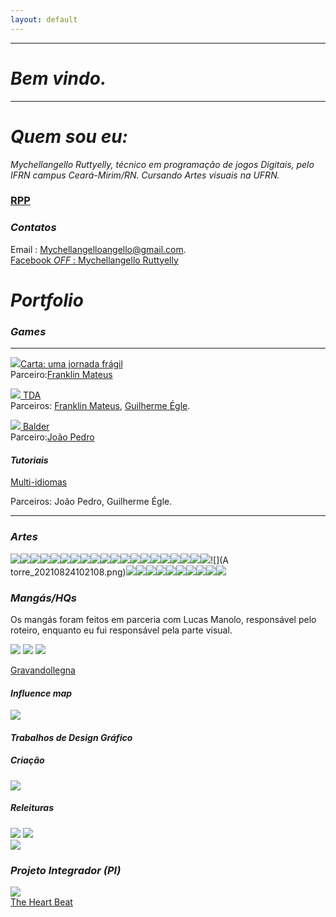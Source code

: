 ```yaml
---
layout: default
---
```

* * *
# _Bem vindo._
* * *
# _Quem sou eu:_

_Mychellangello Ruttyelly, técnico em programação de jogos Digitais, pelo IFRN campus Ceará-Mirim/RN. 
Cursando Artes visuais na UFRN._  

### [RPP](https://mychellangello.github.io/Operacao/) ###
### _Contatos_

Email : Mychellangelloangello@gmail.com.   
[Facebook *OFF* : Mychellangello Ruttyelly](https://www.facebook.com/mychellangello.ruttyelly/)



# _Portfolio_

### _Games_
***
[![](CartaumaJornada.png)Carta: uma jornada frágil](https://mychellangello.github.io/Carta%20uma%20jornada%20fr%C3%A1gil/)  
Parceiro:[Franklin Mateus](https://thewordkh.github.io/)

[![](TDA.png) TDA](https://mychellangello.github.io/tdaf/)  
Parceiros: [Franklin Mateus](https://thewordkh.github.io/), [Guilherme Égle](https://guiegle.github.io/).

[![](Balder.png) Balder](https://mychellangello.github.io/Balder/)  
Parceiro:[João Pedro](https://bixcoito.github.io/)


#### _Tutoriais_

[Multi-idiomas](https://drive.google.com/file/d/1xJXiLN-2qKVClKPrLnmwUOXI1nsXZThe/view)

Parceiros: João Pedro, Guilherme Égle.
***

### _Artes_  
![](mão.jpg)![](totoro.jpg)![](totoro(1).jpg)![](totoro1.jpg)![](jarro.jpg)![](gatinha.jpg)![](becca.png)![](mr.png)![](Elaroxoanja.jpg)![](eco.jpg)![](Rumura.png)![](corações.png)![](azulejo.jpg)![](espirais.jpg)![](sabado.jpg)![](ruivinha.jpg)![](mee.jpg)![](estrelas.jpg)![](panda.jpg)![](20211211_235654_(1).jpg)![](A torre_20210824102108.png)![](persona.png)![](Carta-Eletronica.gif)![](Espada.gif)![](fundocreditos.png)![](1.png)![](2.png)![](3.png)![](4.png)![](8.png)![](5.png)

### _Mangás/HQs_
Os mangás foram feitos em parceria com Lucas Manolo, responsável pelo roteiro, enquanto eu fui responsável pela parte visual.

[![](ivomaia.png)](https://drive.google.com/file/d/18ZXwdbvNRoebIrsM-R9QxdT01ftPoyov/view?usp=sharing) 
[![](tales.png)](https://drive.google.com/file/d/1PydoiWrJQCWzY3W_pSLLIsDCOxPpKbBh/view?usp=sharing) 
[![](Dolores.png)](https://drive.google.com/file/d/1nhr828KlmXTCU_4OmbLijZsBUju1x7Kf/view?usp=sharing)

[Gravandollegna](https://ollegnart.blogspot.com/2024/06/gravandollegna.html?m=1)

#### _Influence map_  
![](Map.png)
  
#### _Trabalhos de Design Gráfico_
##### _Criação_
![](cell.png)  
##### _Releituras_
![](tmnt.png)
![](iron.png)  
![](kung.png)  

### _Projeto Integrador (PI)_  
[![](lIFE.png)](https://bixcoito.github.io/TheHeartBeat/)  
[The Heart Beat](https://bixcoito.github.io/TheHeartBeat/)
